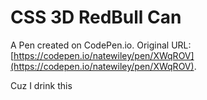 # CSS 3D RedBull Can 

A Pen created on CodePen.io. Original URL: [https://codepen.io/natewiley/pen/XWqROV](https://codepen.io/natewiley/pen/XWqROV).

Cuz I drink this